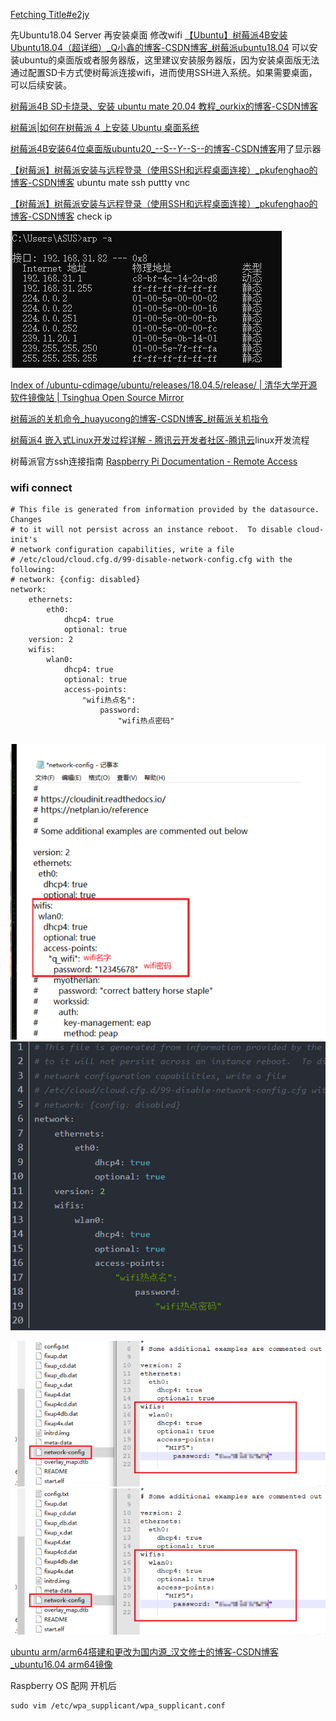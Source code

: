 [Fetching Title#e2jy](https://blog.csdn.net/qq_49860546/article/details/119323138)

先Ubuntu18.04 Server 再安装桌面  修改wifi
[【Ubuntu】树莓派4B安装Ubuntu18.04（超详细）_Q小鑫的博客-CSDN博客_树莓派ubuntu18.04](https://blog.csdn.net/qq_42108414/article/details/126069735?spm=1001.2101.3001.6650.2&utm_medium=distribute.pc_relevant.none-task-blog-2%7Edefault%7EYuanLiJiHua%7EPosition-2-126069735-blog-112290653.pc_relevant_aa_2&depth_1-utm_source=distribute.pc_relevant.none-task-blog-2%7Edefault%7EYuanLiJiHua%7EPosition-2-126069735-blog-112290653.pc_relevant_aa_2&utm_relevant_index=3)
可以安装ubuntu的桌面版或者服务器版，这里建议安装服务器版，因为安装桌面版无法通过配置SD卡方式使树莓派连接wifi，进而使用SSH进入系统。如果需要桌面，可以后续安装。

[树莓派4B SD卡烧录、安装 ubuntu mate 20.04 教程_ourkix的博客-CSDN博客](https://blog.csdn.net/ourkix/article/details/113412367?spm=1001.2101.3001.6650.5&utm_medium=distribute.pc_relevant.none-task-blog-2%7Edefault%7ECTRLIST%7ERate-5-113412367-blog-112290653.pc_relevant_aa_2&depth_1-utm_source=distribute.pc_relevant.none-task-blog-2%7Edefault%7ECTRLIST%7ERate-5-113412367-blog-112290653.pc_relevant_aa_2&utm_relevant_index=6)


[树莓派|如何在树莓派 4 上安装 Ubuntu 桌面系统](https://linux.cn/article-13817-1.html)


[树莓派4B安装64位桌面版ubuntu20_--S--_Y_--S--的博客-CSDN博客](https://blog.csdn.net/Dream_run_better/article/details/112290653)用了显示器

[【树莓派】树莓派安装与远程登录（使用SSH和远程桌面连接）_pkufenghao的博客-CSDN博客](https://blog.csdn.net/iefenghao/article/details/88836303)
ubuntu mate ssh puttty vnc

[【树莓派】树莓派安装与远程登录（使用SSH和远程桌面连接）_pkufenghao的博客-CSDN博客](https://blog.csdn.net/iefenghao/article/details/88836303)
check ip

![](https://raw.githubusercontent.com/acdefg/cdn/main/obsidian/20221027224443.png)

[Index of /ubuntu-cdimage/ubuntu/releases/18.04.5/release/ | 清华大学开源软件镜像站 | Tsinghua Open Source Mirror](https://mirrors.tuna.tsinghua.edu.cn/ubuntu-cdimage/ubuntu/releases/18.04.5/release/)

[树莓派的关机命令_huayucong的博客-CSDN博客_树莓派关机指令](https://blog.csdn.net/huayucong/article/details/51706252)

[树莓派4 嵌入式Linux开发过程详解 - 腾讯云开发者社区-腾讯云](https://cloud.tencent.com/developer/article/1806436)linux开发流程

树莓派官方ssh连接指南
[Raspberry Pi Documentation - Remote Access](https://www.raspberrypi.com/documentation/computers/remote-access.html#how-to-find-your-ip-address)
### wifi connect
```shell
# This file is generated from information provided by the datasource.  Changes
# to it will not persist across an instance reboot.  To disable cloud-init's
# network configuration capabilities, write a file
# /etc/cloud/cloud.cfg.d/99-disable-network-config.cfg with the following:
# network: {config: disabled}
network:
    ethernets:
        eth0:
            dhcp4: true
            optional: true
    version: 2
    wifis:
        wlan0:
            dhcp4: true
            optional: true
            access-points:
                "wifi热点名":
                    password:
                        "wifi热点密码"


```

![](https://raw.githubusercontent.com/acdefg/cdn/main/obsidian/20221027232355.png)
![](https://raw.githubusercontent.com/acdefg/cdn/main/obsidian/20221027232540.png)

![](https://raw.githubusercontent.com/acdefg/cdn/main/obsidian/20221027232710.png)
![](https://raw.githubusercontent.com/acdefg/cdn/main/obsidian/20221027232710.png)

[ubuntu arm/arm64搭建和更改为国内源_汉文修士的博客-CSDN博客_ubuntu16.04 arm64镜像](https://blog.csdn.net/c417469898/article/details/106412687?spm=1001.2101.3001.6650.1&utm_medium=distribute.pc_relevant.none-task-blog-2%7Edefault%7ECTRLIST%7ERate-1-106412687-blog-116562070.pc_relevant_aa&depth_1-utm_source=distribute.pc_relevant.none-task-blog-2%7Edefault%7ECTRLIST%7ERate-1-106412687-blog-116562070.pc_relevant_aa&utm_relevant_index=2)

Raspberry OS 配网
开机后

```shell
sudo vim /etc/wpa_supplicant/wpa_supplicant.conf
```

